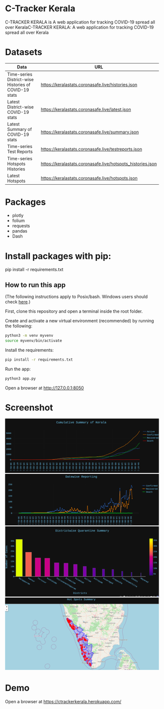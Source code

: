 # C-Tracker Kerala
C-TRACKER KERALA is A web application  for tracking COVID-19 spread all over KeralaC-TRACKER KERALA: A web application  for tracking COVID-19 spread all over Kerala
# Datasets
| Data                                                  | URL                                                         |
| ----------------------------------------------------- | ----------------------------------------------------------- |
| Time-series District-wise Histories of COVID-19 stats | https://keralastats.coronasafe.live/histories.json          |
| Latest District-wise COVID-19 stats                   | https://keralastats.coronasafe.live/latest.json             |
| Latest Summary of COVID-19 stats                      | https://keralastats.coronasafe.live/summary.json            |
| Time-series Test Reports                              | https://keralastats.coronasafe.live/testreports.json        |
| Time-series Hotspots Histories                        | https://keralastats.coronasafe.live/hotspots_histories.json |
| Latest Hotspots                                       | https://keralastats.coronasafe.live/hotspots.json           |

# Packages
- plotly
- folium
- requests
- pandas
- Dash
# Install  packages with pip: 
pip install -r requirements.txt

## How to run this app

(The following instructions apply to Posix/bash. Windows users should check
[here](https://docs.python.org/3/library/venv.html).)

First, clone this repository and open a terminal inside the root folder.

Create and activate a new virtual environment (recommended) by running
the following:

```bash
python3 -m venv myvenv
source myvenv/bin/activate
```

Install the requirements:

```bash
pip install -r requirements.txt
```
Run the app:

```bash
python3 app.py
```
Open a browser at http://127.0.0.1:8050
# Screenshot
![covidcummulative.png](covidcummulative.png)
![datewise.png](datewise.png)
![districtwise.png](districtwise.png)
![hotspot.png](hotspot.png)

# Demo
Open a browser at https://ctrackerkerala.herokuapp.com/
